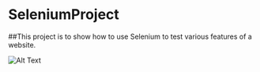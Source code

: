 # SeleniumProject
##This project is to show how to use Selenium to test various features of a website.






![ Alt Text](https://media.giphy.com/media/6fNNokK2yJTpXmWtHC/giphy.gif)
